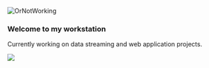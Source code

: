 ![OrNotWorking](https://github.com/junedeion/junedeion/blob/main/JB_4by3.gif)
### Welcome to my workstation
Currently working on data streaming and web application projects. 


<!---![](https://img.shields.io/badge/code-R-blueviolet)--->

![](https://img.shields.io/badge/code-R-blueviolet)
